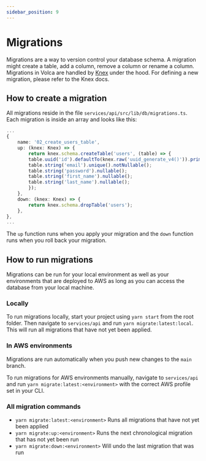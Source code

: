 ```yaml
---
sidebar_position: 9
---
```


# Migrations

Migrations are a way to version control your database schema. A migration might create a table, add a column, remove a column or rename a column. Migrations in Volca are handled by [Knex](https://knexjs.org/guide/migrations.html) under the hood. For defining a new migration, please refer to the Knex docs.

## How to create a migration

All migrations reside in the file `services/api/src/lib/db/migrations.ts`. Each migration is inside an array and looks like this:

```ts title="services/api/src/lib/db/migrations.ts"
...
{
    name: '02_create_users_table',
    up: (knex: Knex) => {
        return knex.schema.createTable('users', (table) => {
        table.uuid('id').defaultTo(knex.raw('uuid_generate_v4()')).primary();
        table.string('email').unique().notNullable();
        table.string('password').nullable();
        table.string('first_name').nullable();
        table.string('last_name').nullable();
        });
    },
    down: (knex: Knex) => {
        return knex.schema.dropTable('users');
    },
},
...
```

The `up` function runs when you apply your migration and the `down` function runs when you roll back your migration.

## How to run migrations

Migrations can be run for your local environment as well as your environments that are deployed to AWS as long as you can access the database from your local machine.

### Locally

To run migrations locally, start your project using `yarn start` from the root folder. Then navigate to `services/api` and run `yarn migrate:latest:local`. This will run all migrations that have not yet been applied.

### In AWS environments

Migrations are run automatically when you push new changes to the `main` branch.

To run migrations for AWS environments manually, navigate to `services/api` and run `yarn migrate:latest:<environment>` with the correct AWS profile set in your CLI.

### All migration commands

- `yarn migrate:latest:<environment>` Runs all migrations that have not yet been applied
- `yarn migrate:up:<environment>` Runs the next chronological migration that has not yet been run
- `yarn migrate:down:<environment>` Will undo the last migration that was run
